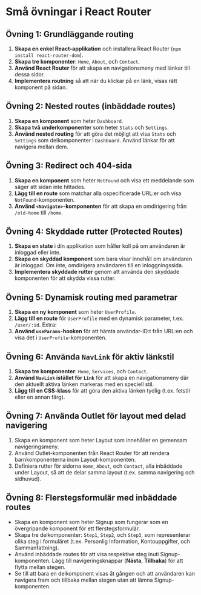 # Små övningar i React Router

## Övning 1: Grundläggande routing
1. **Skapa en enkel React-applikation** och installera React Router (`npm install react-router-dom`).
2. **Skapa tre komponenter**: `Home`, `About`, och `Contact`.
3. **Använd React Router** för att skapa en navigationsmeny med länkar till dessa sidor.
4. **Implementera routning** så att när du klickar på en länk, visas rätt komponent på sidan.

## Övning 2: Nested routes (inbäddade routes)
1. **Skapa en komponent** som heter `Dashboard`.
2. **Skapa två underkomponenter** som heter `Stats` och `Settings`.
3. **Använd nested routing** för att göra det möjligt att visa `Stats` och `Settings` som delkomponenter i `Dashboard`. Använd länkar för att navigera mellan dem.

## Övning 3: Redirect och 404-sida
1. **Skapa en komponent** som heter `NotFound` och visa ett meddelande som säger att sidan inte hittades.
2. **Lägg till en route** som matchar alla ospecificerade URL:er och visa `NotFound`-komponenten.
3. **Använd `<Navigate>`-komponenten** för att skapa en omdirigering från `/old-home` till `/home`.

## Övning 4: Skyddade rutter (Protected Routes)
1. **Skapa en state** i din applikation som håller koll på om användaren är inloggad eller inte.
2. **Skapa en skyddad komponent** som bara visar innehåll om användaren är inloggad. Om inte, omdirigera användaren till en inloggningssida.
3. **Implementera skyddade rutter** genom att använda den skyddade komponenten för att skydda vissa rutter.

## Övning 5: Dynamisk routing med parametrar
1. **Skapa en ny komponent** som heter `UserProfile`.
2. **Lägg till en route** för `UserProfile` med en dynamisk parameter, t.ex. `/user/:id`.
Extra:
3. **Använd `useParams`-hooken** för att hämta användar-ID:t från URL:en och visa det i `UserProfile`-komponenten.

## Övning 6: Använda `NavLink` för aktiv länkstil
1. **Skapa tre komponenter**: `Home`, `Services`, och `Contact`.
2. **Använd `NavLink` istället för `Link`** för att skapa en navigationsmeny där den aktuellt aktiva länken markeras med en speciell stil.
3. **Lägg till en CSS-klass** för att göra den aktiva länken tydlig (t.ex. fetstil eller en annan färg).

## Övning 7: Använda Outlet för layout med delad navigering
1. Skapa en komponent som heter Layout som innehåller en gemensam navigeringsmeny.
2. Använd Outlet-komponenten från React Router för att rendera barnkomponenterna inom Layout-komponenten.
3. Definiera rutter för sidorna `Home`, `About`, och `Contact`, alla inbäddade under Layout, så att de delar samma layout (t.ex. samma navigering och sidhuvud).

## Övning 8: Flerstegsformulär med inbäddade routes
* Skapa en komponent som heter Signup som fungerar som en övergripande komponent för ett flerstegsformulär.
* Skapa tre delkomponenter: `Step1`, `Step2`, och `Step3`, som representerar olika steg i formuläret (t.ex. Personlig Information, Kontouppgifter, och Sammanfattning).
* Använd inbäddade routes för att visa respektive steg inuti Signup-komponenten. Lägg till navigeringsknappar (**Nästa**, **Tillbaka**) för att flytta mellan stegen.
* Se till att bara en delkomponent visas åt gången och att användaren kan navigera fram och tillbaka mellan stegen utan att lämna Signup-komponenten.

